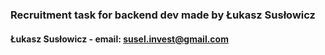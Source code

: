 ### Recruitment task for backend dev made by Łukasz Susłowicz
#### Łukasz Susłowicz - email: susel.invest@gmail.com